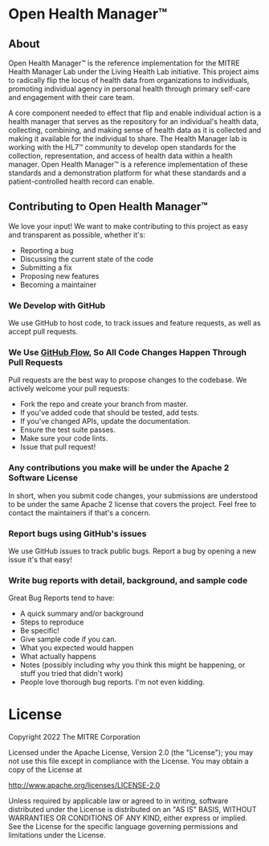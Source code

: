 # Open Health Manager™

## About

Open Health Manager™ is the reference implementation for the MITRE Health Manager Lab under the Living Health Lab 
initiative. This project aims to radically flip the locus of health data from organizations
to individuals, promoting individual agency in personal health through primary self-care and 
engagement with their care team. 

A core component needed to effect that flip and enable individual action is a health manager that serves as the
repository for an individual's health data, collecting, combining, and making sense of health data as it is collected
and making it available for the individual to share. The Health Manager lab is working with the HL7™ community
to develop open standards for the collection, representation, and access of health data within a health manager.
Open Health Manager™ is a reference implementation of these standards and a demonstration platform for
what these standards and a patient-controlled health record can enable.

## Contributing to Open Health Manager™

We love your input! We want to make contributing to this project as easy and transparent as possible, whether it's:

* Reporting a bug
* Discussing the current state of the code
* Submitting a fix
* Proposing new features
* Becoming a maintainer

### We Develop with GitHub

We use GitHub to host code, to track issues and feature requests, as well as accept pull requests.

### We Use [GitHub Flow](https://guides.github.com/introduction/flow/index.html), So All Code Changes Happen Through Pull Requests

Pull requests are the best way to propose changes to the codebase. We actively welcome your pull requests:

* Fork the repo and create your branch from master.
* If you've added code that should be tested, add tests.
* If you've changed APIs, update the documentation.
* Ensure the test suite passes.
* Make sure your code lints.
* Issue that pull request!

### Any contributions you make will be under the Apache 2 Software License

In short, when you submit code changes, your submissions are understood to be under the same Apache 2 license that covers the project. Feel free to contact the maintainers if that's a concern.

### Report bugs using GitHub's issues

We use GitHub issues to track public bugs. Report a bug by opening a new issue it's that easy!

### Write bug reports with detail, background, and sample code

Great Bug Reports tend to have:

* A quick summary and/or background
* Steps to reproduce
* Be specific!
* Give sample code if you can.
* What you expected would happen
* What actually happens
* Notes (possibly including why you think this might be happening, or stuff you tried that didn't work)
* People love thorough bug reports. I'm not even kidding.

# License
Copyright 2022 The MITRE Corporation

Licensed under the Apache License, Version 2.0 (the "License");
you may not use this file except in compliance with the License.
You may obtain a copy of the License at

http://www.apache.org/licenses/LICENSE-2.0

Unless required by applicable law or agreed to in writing, software
distributed under the License is distributed on an "AS IS" BASIS,
WITHOUT WARRANTIES OR CONDITIONS OF ANY KIND, either express or implied.
See the License for the specific language governing permissions and
limitations under the License.